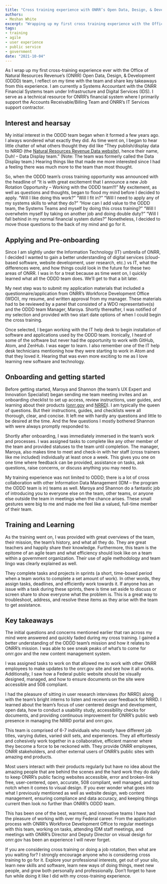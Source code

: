 ```yaml
---
title: "Cross training experience with ONRR’s Open Data, Design, & Development (ODDD) team"
authors:
- Meshan White
excerpt: "Wrapping up my first cross training experience with the Office of Natural Resources Revenue's (ONRR) Open Data, Design, & Development (ODDD) team."
tags:
- training
- agile
- user experience
- public service
- government
date: "2021-10-04"
---
```

As I wrap up my first cross-training experience ever with the Office of Natural Resources Revenue’s (ONRR) Open Data, Design, & Development (ODDD) team, I reflect on my time with the team and share key takeaways from this experience. I am currently a Systems Accountant with the ONRR Financial Systems team under Infrastructure and Digital Services (IDS). I serve as a technical resource for ONRR’s financial system where I primarily support the Accounts Receivable/Billing Team and ONRR’s IT Services support contractor.
## Interest and hearsay
My initial interest in the ODDD team began when it formed a few years ago. I always wondered what exactly they did. As time went on, I began to hear little chatter of what others thought they did like “They publish/display data to NRRD (the [Natural Resources Revenue Data website](https://revenuedata.doi.gov/)), hence their name, Duh! – Data Display team.” (Note: The team was formerly called the Data Display team.) Hearing things like that made me more interested since I had a feeling there was much more to the team than most thought.

So, when the ODDD team’s cross training opportunity was announced with the headline of “It is with great excitement that I announce a new Job Rotation Opportunity – Working with the ODDD team!!!” My excitement, as well as questions and thoughts, began to flood my mind before I decided to apply. “Will I like doing this work?” “Will I fit in?” “Will I need to apply any of my systems skills to what they do?” “How can I add value to the ODDD team, the Systems Teams and myself by doing this cross training?” “Will I overwhelm myself by taking on another job and doing double duty?” “Will I fall behind in my normal financial system duties?” Nonetheless, I decided to move those questions to the back of my mind and go for it.
## Applying and Pre-onboarding
Since I am slightly under the Information Technology (IT) umbrella of ONRR, I decided I wanted to gain a better understanding of digital services (cloud-based software, website development, user research, etc.) vs IT, what the differences were, and how things could look in the future for these two areas of ONRR. I was in for a treat because as time went on, I quickly learned what all the ODDD team does. We’ll get to that a bit later.

My next step was to submit my application materials that included a questionnaire/application from ONRR’s Workforce Development Office (WDO), my resume, and written approval from my manager. These materials had to be reviewed by a panel that consisted of a WDO representative(s) and the ODDD team Manager, Maroya. Shortly thereafter, I was notified of my selection and provided with two start date options of when I could begin the cross training.

Once selected, I began working with the IT help desk to begin installation of software and applications used by the ODDD team. Ironically, I heard of some of the software but never had the opportunity to work with GitHub, Atom, and ZenHub. I was eager to learn. I also remember one of the IT help desk technicians mentioning how they were starting to work in Atom and that they loved it. Hearing that was even more exciting to me as I love learning new software and technology.
## Onboarding and getting started
Before getting started, Maroya and Shannon (the team’s UX Expert and Innovation Specialist) began sending me team meeting invites and an onboarding checklist to set up access, review instructions, user guides, and learning about their products ([onrr.gov](https://www.onrr.gov/) and [NRRD](https://revenuedata.doi.gov/)). I am typically the queen of questions. But their instructions, guides, and checklists were all thorough, clear, and concise. It left me with hardly any questions and little to be desired at the time. And the few questions I mostly bothered Shannon with were always promptly responded to.

Shortly after onboarding, I was immediately immersed in the team’s work and processes. I was assigned tasks to complete like any other member of the team and provided statuses to the team until completion. The manager, Maroya, also makes time to meet and check-in with her staff (cross trainers like me included) individually at least once a week. This gives you one on one time where feedback can be provided, assistance on tasks, ask questions, raise concerns, or discuss anything you may need to.

My training experience was not limited to ODDD; there is a lot of cross collaboration with other Information Data Management (IDM – the program the ODDD team is in) teams as well. Maroya and Shannon do a fantastic job of introducing you to everyone else on the team, other teams, or anyone else outside the team in meetings when the chance arises. These small gestures were big to me and made me feel like a valued, full-time member of their team.
## Training and Learning
As the training went on, I was provided with great overviews of the team, their mission, the team’s history, and what all they do. They are great teachers and happily share their knowledge. Furthermore, this team is the epitome of an agile team and what efficiency should look like on a team within a government organization. Their use of agile methodology and team lingo was clearly explained as well.

They complete tasks and projects in sprints (a short, time-boxed period when a team works to complete a set amount of work). In other words, they assign tasks, deadlines, and efficiently work towards it. If anyone has an issue with a task during these sprints, there is time set aside to discuss or screen share to show everyone what the problem is. This is a great way to troubleshoot, address, and resolve these items as they arise with the team to get assistance.
## Key takeaways
The initial questions and concerns mentioned earlier that ran across my mind were answered and quickly faded during my cross training. I gained a better understanding of the ODDD team’s mission and how it relates to ONRR’s mission. I was able to see sneak peaks of what’s to come for onrr.gov and the new content management system.

I was assigned tasks to work on that allowed me to work with other ONRR employees to make updates to the onrr.gov site and see how it all works. Additionally, I saw how a Federal public website should be visually designed, managed, and how to ensure documents on the site were accessible and 508 compliant.

I had the pleasure of sitting in user research interviews (for NRRD) along with the team’s bright interns to listen and receive user feedback for NRRD. I learned about the team’s focus of user centered design and development, open data, how to conduct a usability study, accessibility checks for documents, and providing continuous improvement for ONRR’s public web presence in managing the NRRD portal and onrr.gov.  

This team is comprised of 6-7 individuals who mostly have different job titles, varying duties, varied skill sets, and experiences. They all effortlessly and cohesively work together in a collaborative, efficient manner where they become a force to be reckoned with. They provide ONRR employees, ONRR stakeholders, and other external users of ONRR’s public sites with amazing end products.

Most users interact with their products regularly but have no idea about the amazing people that are behind the scenes and the hard work they do daily to keep ONRR’s public facing websites accessible, error and broken-link free, user-centered, open, accurate, 508 compliant, well managed, and top notch when it comes to visual design. If you ever wonder what goes into what I previously mentioned as well as website design, web content management, ensuring compliance and data accuracy, and keeping things current then look no further than ONRR’s ODDD team.

This has been one of the best, warmest, and innovative teams I have had the pleasure of working with over my Federal career. From the application process with ONRR’s Workforce Development Office to regular meetings with this team, working on tasks, attending IDM staff meetings, and meetings with ONRR’s Director and Deputy Director on visual design for onrr.gov has been an experience I will never forget.

If you are considering cross training or doing a job rotation, then what are you waiting for? I strongly encourage anyone who is considering cross training to go for it. Explore your professional interests, get out of your silo, learn new skills and software, learn new ways of doing things, meet new people, and grow both personally and professionally. Don’t forget to have fun while doing it like I did with my cross-training experience.  
